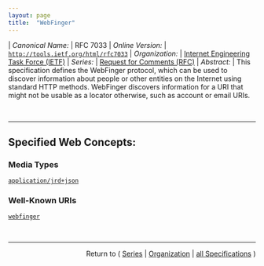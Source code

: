 ```yaml
---
layout: page
title:  "WebFinger"
---
```


| *Canonical Name:* | RFC 7033
| *Online Version:* | [`http://tools.ietf.org/html/rfc7033`](http://tools.ietf.org/html/rfc7033)
| *Organization:* | [Internet Engineering Task Force (IETF)](..  "List of specification series by this organization")
| *Series:* | [Request for Comments (RFC)](.  "List of specifications in this series")
| *Abstract:* | This specification defines the WebFinger protocol, which can be used to discover information about people or other entities on the Internet using standard HTTP methods. WebFinger discovers information for a URI that might not be usable as a locator otherwise, such as account or email URIs.

<br/>
<hr/>

## Specified Web Concepts:

### Media Types

[`application/jrd+json`](/concepts/media-type/application/jrd+json "The WebFinger resource returns a JSON Resource Descriptor (JRD) as the resource representation to convey information about an entity on the Internet.")

### Well-Known URIs

[`webfinger`](/concepts/well-known-uri/webfinger "A WebFinger request is an HTTPS request to a WebFinger resource. A WebFinger resource is a well-known URI [3] using the HTTPS scheme constructed along with the required query target and optional link relation types. The path component of a WebFinger URI MUST be the well-known path &#34;/.well-known/webfinger&#34;. A WebFinger URI MUST contain a query component that encodes the query target and optional link relation types.")



<br/>
<hr/>

<p style="text-align: right">Return to ( <a href="./">Series</a> | <a href="../">Organization</a> | <a href="../../">all Specifications</a> )</p>